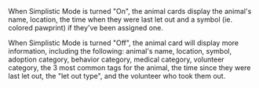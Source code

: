 When Simplistic Mode is turned "On", the animal cards display the animal's name, location, the time when they were last let out and a symbol (ie. colored pawprint) if they've been assigned one.

When Simplistic Mode is turned "Off", the animal card will display more information, including the following: animal's name, location, symbol, adoption category, behavior category, medical category, volunteer category, the 3 most common tags for the animal, the time since they were last let out, the "let out type", and the volunteer who took them out. 
